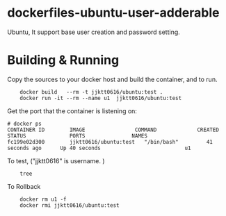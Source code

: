 # dockerfiles-ubuntu-user-adderable
Ubuntu, It support base user creation and password setting.

# Building & Running

Copy the sources to your docker host and build the container, and to run.
```
	docker build   --rm -t jjktt0616/ubuntu:test .
	docker run -it --rm --name u1  jjktt0616/ubuntu:test
```
Get the port that the container is listening on:

```
# docker ps
CONTAINER ID        IMAGE                COMMAND             CREATED             STATUS              PORTS               NAMES
fc199e02d300        jjktt0616/ubuntu:test   "/bin/bash"         41 seconds ago      Up 40 seconds                           u1
```

To test, ("jjktt0616" is username. )
```
	tree
```
To Rollback
```
    docker rm u1 -f
    docker rmi jjktt0616/ubuntu:test
```
